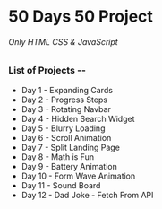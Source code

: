 # 50 Days 50 Project
 
###### Only HTML CSS & JavaScript

### List of Projects --

* Day 1 - Expanding Cards
* Day 2 - Progress Steps
* Day 3 - Rotating Navbar
* Day 4 - Hidden Search Widget
* Day 5 - Blurry Loading
* Day 6 - Scroll Animation
* Day 7 - Split Landing Page
* Day 8 - Math is Fun
* Day 9 - Battery Animation
* Day 10 - Form Wave Animation
* Day 11 - Sound Board
* Day 12 - Dad Joke - Fetch From API
